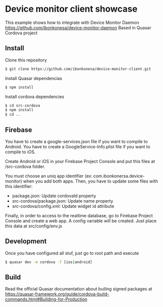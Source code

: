 # Device monitor client showcase

This example shows how to integrate with Device Monitor Daemon https://github.com/ibonkonesa/device-monitor-daemon
Based in Quasar Cordova project

## Install

Clone this repository

```sh
$ git clone https://github.com/ibonkonesa/device-monitor-client.git
```

Install Quasar dependencias

```sh
$ npm install
```

Install cordova dependencies

```sh
$ cd src-cordova 
$ npm install 
$ cd ..

```

## Firebase

You have to create a google-services.json file if you want to compile to Android.
You have to create a GoogleService-Info.plist file if you want to compile to iOS.

Create Android or iOS in your Firebase Project Console and put this files at /src-cordova folder.

You must choose an uniq app identifier (ex: com.ibonkonersa.device-monitor) when you add both apps. Then, you have to update some files with this identifier:

- package.json: Update cordovaId property
- src-cordova/package.json: Update name property
- src-cordova/config.xml: Update widget id attribute

Finally, in order to access to the realtime database, go to Firebase Project Console and create a web app. A config variable will be created. Just place this data at src/config/env.js


## Development

Once you have configured all stuf, just go to root path and execute

```sh
$ quasar dev -m cordova -T [ios|android]
```

## Build

Read the official Quasar documentation about builing signed packages at https://quasar-framework.org/guide/cordova-build-commands.html#Building-for-Production



